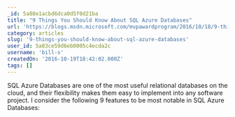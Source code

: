```yaml
---
_id: 5a88e1acbd6dca0d5f0d21ba
title: "9 Things You Should Know About SQL Azure Databases"
url: 'https://blogs.msdn.microsoft.com/mvpawardprogram/2016/10/18/9-things-you-should-know-about-sql-azure-databases/'
category: articles
slug: '9-things-you-should-know-about-sql-azure-databases'
user_id: 5a83ce59d6eb0005c4ecda2c
username: 'bill-s'
createdOn: '2016-10-19T18:42:02.000Z'
tags: []
---
```


SQL Azure Databases are one of the most useful relational databases on the cloud, and their flexibility makes them easy to implement into any software project. I consider the following 9 features to be most notable in SQL Azure Databases:
